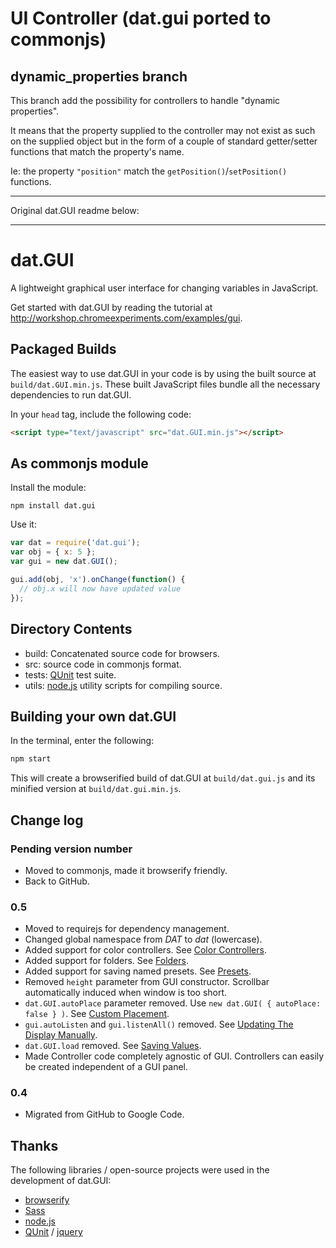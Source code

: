 # UI Controller (dat.gui ported to commonjs)

## dynamic_properties branch

This branch add the possibility for controllers to handle "dynamic properties".

It means that the property supplied to the controller may not exist as such on the supplied object but in the form of a couple of standard getter/setter functions that match the property's name.

Ie: the property `"position"` match the `getPosition()`/`setPosition()` functions.

---
Original dat.GUI readme below:

---

# dat.GUI

A lightweight graphical user interface for changing variables in JavaScript.

Get started with dat.GUI by reading the tutorial at http://workshop.chromeexperiments.com/examples/gui.



## Packaged Builds

The easiest way to use dat.GUI in your code is by using the built source at `build/dat.GUI.min.js`. These built JavaScript files bundle all the necessary dependencies to run dat.GUI.

In your `head` tag, include the following code:

```html
<script type="text/javascript" src="dat.GUI.min.js"></script>
```


## As commonjs module

Install the module:

```
npm install dat.gui
```

Use it:

``` js
var dat = require('dat.gui');
var obj = { x: 5 };
var gui = new dat.GUI();

gui.add(obj, 'x').onChange(function() {
  // obj.x will now have updated value
});
```







## Directory Contents

* build: Concatenated source code for browsers.
* src: source code in commonjs format.
* tests: [QUnit](https://github.com/jquery/qunit) test suite.
* utils: [node.js](http://nodejs.org/) utility scripts for compiling source.


## Building your own dat.GUI

In the terminal, enter the following:

```sh
npm start
```

This will create a browserified build of dat.GUI at `build/dat.gui.js` and its
minified version at `build/dat.gui.min.js`.

## Change log

### Pending version number
 * Moved to commonjs, made it browserify friendly.
 * Back to GitHub.

### 0.5

* Moved to requirejs for dependency management.
* Changed global namespace from *DAT* to *dat* (lowercase).
* Added support for color controllers. See [Color Controllers](http://workshop.chromeexperiments.com/examples/gui/#4--Color-Controllers).
* Added support for folders. See [Folders](http://workshop.chromeexperiments.com/examples/gui/#3--Folders).
* Added support for saving named presets.  See [Presets](http://workshop.chromeexperiments.com/examples/gui/examples/gui/#6--Presets).
* Removed `height` parameter from GUI constructor. Scrollbar automatically induced when window is too short.
* `dat.GUI.autoPlace` parameter removed. Use `new dat.GUI( { autoPlace: false } )`. See [Custom Placement](http://workshop.chromeexperiments.com/examples/gui/#9--Custom-Placement).
* `gui.autoListen` and `gui.listenAll()` removed. See [Updating The Display Manually](http://workshop.chromeexperiments.com/examples/gui/#11--Updating-the-Display-Manually).
* `dat.GUI.load` removed. See [Saving Values](http://workshop.chromeexperiments.com/examples/gui/#5--Saving-Values).
* Made Controller code completely agnostic of GUI. Controllers can easily be created independent of a GUI panel.


### 0.4

* Migrated from GitHub to Google Code.


## Thanks

The following libraries / open-source projects were used in the development of dat.GUI:

* [browserify](http://browserify.org/)
* [Sass](http://sass-lang.com/)
* [node.js](http://nodejs.org/)
* [QUnit](https://github.com/jquery/qunit) / [jquery](http://jquery.com/)


